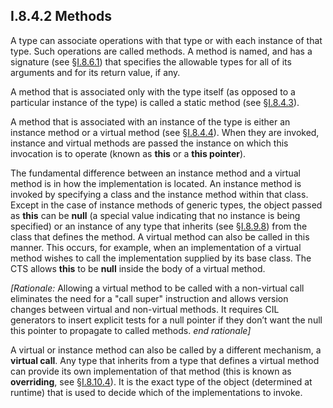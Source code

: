 ## I.8.4.2 Methods

A type can associate operations with that type or with each instance of that type. Such operations are called methods. A method is named, and has a signature (see §[I.8.6.1](i.8.6.1-signatures.md)) that specifies the allowable types for all of its arguments and for its return value, if any.

A method that is associated only with the type itself (as opposed to a particular instance of the type) is called a static method (see §[I.8.4.3](i.8.4.3-static-fields-and-static-methods.md)).

A method that is associated with an instance of the type is either an instance method or a virtual method (see §[I.8.4.4](i.8.4.4-virtual-methods.md)). When they are invoked, instance and virtual methods are passed the instance on which this invocation is to operate (known as **this** or a **this pointer**).

The fundamental difference between an instance method and a virtual method is in how the implementation is located. An instance method is invoked by specifying a class and the instance method within that class. Except in the case of instance methods of generic types, the object passed as **this** can be **null** (a special value indicating that no instance is being specified) or an instance of any type that inherits (see §[I.8.9.8](#todo-missing-hyperlink)) from the class that defines the method. A virtual method can also be called in this manner. This occurs, for example, when an implementation of a virtual method wishes to call the implementation supplied by its base class. The CTS allows **this** to be **null** inside the body of a virtual method.

_[Rationale:_ Allowing a virtual method to be called with a non-virtual call eliminates the need for a "call super" instruction and allows version changes between virtual and non-virtual methods. It requires CIL generators to insert explicit tests for a null pointer if they don’t want the null this pointer to propagate to called methods. _end rationale]_

A virtual or instance method can also be called by a different mechanism, a **virtual call**. Any type that inherits from a type that defines a virtual method can provide its own implementation of that method (this is known as **overriding**, see §[I.8.10.4](#todo-missing-hyperlink)). It is the exact type of the object (determined at runtime) that is used to decide which of the implementations to invoke.
